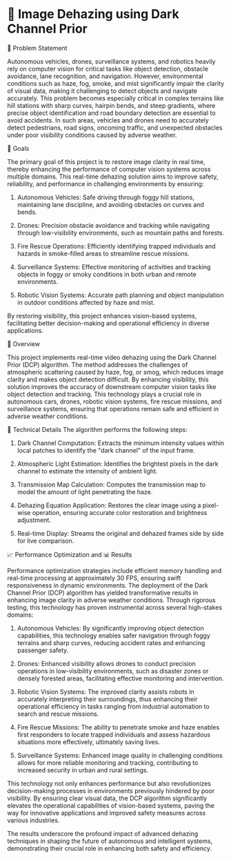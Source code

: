 # 🚗 Image Dehazing using Dark Channel Prior

🧩 Problem Statement

 Autonomous vehicles, drones, surveillance systems, and robotics heavily rely on computer vision for critical tasks like object detection, obstacle avoidance, lane recognition, and navigation. However, environmental conditions such as haze, fog, smoke, and mist significantly impair the clarity of visual data, making it challenging to detect objects and navigate accurately.
This problem becomes especially critical in complex terrains like hill stations with sharp curves, hairpin bends, and steep gradients, where precise object identification and road boundary detection are essential to avoid accidents. In such areas, vehicles and drones need to accurately detect pedestrians, road signs, oncoming traffic, and unexpected obstacles under poor visibility conditions caused by adverse weather.


🎯 Goals

The primary goal of this project is to restore image clarity in real time, thereby enhancing the performance of computer vision systems across multiple domains. This real-time dehazing solution aims to improve safety, reliability, and performance in challenging environments by ensuring:

1. Autonomous Vehicles: Safe driving through foggy hill stations, maintaining lane discipline, and avoiding obstacles on curves and bends.

2. Drones: Precision obstacle avoidance and tracking while navigating through low-visibility environments, such as mountain paths and forests.

3. Fire Rescue Operations: Efficiently identifying trapped individuals and hazards in smoke-filled areas to streamline rescue missions.

4. Surveillance Systems: Effective monitoring of activities and tracking objects in foggy or smoky conditions in both urban and remote environments.

5. Robotic Vision Systems: Accurate path planning and object manipulation in outdoor conditions affected by haze and mist.

By restoring visibility, this project enhances vision-based systems, facilitating better decision-making and operational efficiency in diverse applications.


 
 
📜 Overview

 This project implements real-time video dehazing using the Dark Channel Prior (DCP) algorithm. The method addresses the challenges of atmospheric scattering caused by haze, fog, or smog, which reduces image clarity and makes object detection difficult. By enhancing visibility, this solution improves the accuracy of downstream computer vision tasks like object detection and tracking.
This technology plays a crucial role in autonomous cars, drones, robotic vision systems, fire rescue missions, and surveillance systems, ensuring that operations remain safe and efficient in adverse weather conditions.

 🔧 Technical Details
The algorithm performs the following steps:

1. Dark Channel Computation:
Extracts the minimum intensity values within local patches to identify the "dark channel" of the input frame.

2. Atmospheric Light Estimation:
Identifies the brightest pixels in the dark channel to estimate the intensity of ambient light.

3. Transmission Map Calculation:
Computes the transmission map to model the amount of light penetrating the haze.

4. Dehazing Equation Application:
Restores the clear image using a pixel-wise operation, ensuring accurate color restoration and brightness adjustment.

5. Real-time Display:
Streams the original and dehazed frames side by side for live comparison.

📈 Performance Optimization and 📊 Results

Performance optimization strategies include efficient memory handling and real-time processing at approximately 30 FPS, ensuring swift responsiveness in dynamic environments.
The deployment of the Dark Channel Prior (DCP) algorithm has yielded transformative results in enhancing image clarity in adverse weather conditions. Through rigorous testing, this technology has proven instrumental across several high-stakes domains:

1. Autonomous Vehicles: By significantly improving object detection capabilities, this technology enables safer navigation through foggy terrains and sharp curves, reducing accident rates and enhancing passenger safety.

2. Drones: Enhanced visibility allows drones to conduct precision operations in low-visibility environments, such as disaster zones or densely forested areas, facilitating effective monitoring and intervention.

3. Robotic Vision Systems: The improved clarity assists robots in accurately interpreting their surroundings, thus enhancing their operational efficiency in tasks ranging from industrial automation to search and rescue missions.

4. Fire Rescue Missions: The ability to penetrate smoke and haze enables first responders to locate trapped individuals and assess hazardous situations more effectively, ultimately saving lives.

5. Surveillance Systems: Enhanced image quality in challenging conditions allows for more reliable monitoring and tracking, contributing to increased security in urban and rural settings.

This technology not only enhances performance but also revolutionizes decision-making processes in environments previously hindered by poor visibility. By ensuring clear visual data, the DCP algorithm significantly elevates the operational capabilities of vision-based systems, paving the way for innovative applications and improved safety measures across various industries.

The results underscore the profound impact of advanced dehazing techniques in shaping the future of autonomous and intelligent systems, demonstrating their crucial role in enhancing both safety and efficiency.










